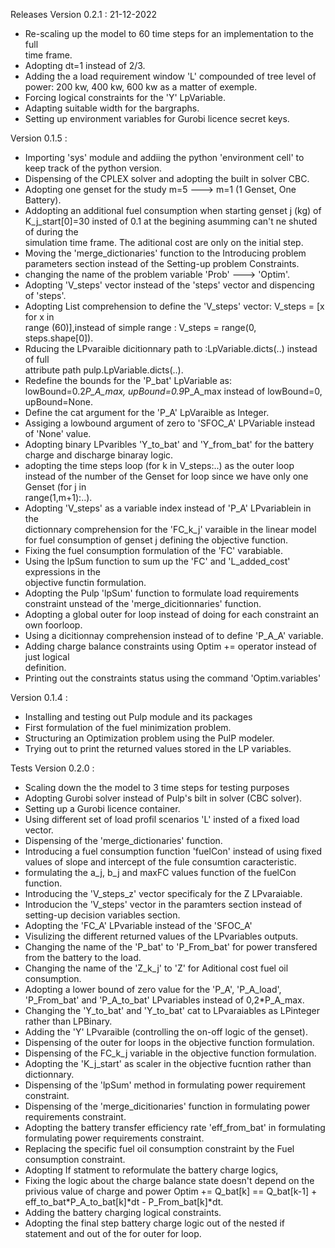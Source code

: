 Releases
  Version 0.2.1 : 21-12-2022
   

   * Re-scaling up the model to 60 time steps for an implementation to the full  
     time frame. 
   * Adopting dt=1 instead of 2/3.
   * Adding the a load requirement window 'L' compounded of tree level of power: 200 kw, 
     400 kw, 600 kw as a matter of exemple.
   * Forcing logical constraints for the 'Y' LpVariable. 
   * Adapting suitable width for the bargraphs.
   * Setting up environment variables for Gurobi licence secret keys.
   
  Version 0.1.5 :
 

   * Importing 'sys' module and addiing the python 'environment cell' to keep track of the 
     python version. 
   * Dispensing of the CPLEX solver and adopting the built in solver CBC. 
   * Adopting one genset for the study m=5 ---> m=1 (1 Genset, One Battery). 
   * Addopting an additional fuel consumption when starting genset j (kg) of 
     K_j_start[0]=30 insted of 0.1 at the begining asumming can't ne shuted of during the  
     simulation time frame. The aditional cost are only on the initial step.
   * Moving the 'merge_dictionaries' function to the Introducing problem parameters section 
     instead of the Setting-up problem Constraints.
   * changing the name of the problem variable 'Prob' ---> 'Optim'. 
   * Adopting 'V_steps' vector instead of the 'steps' vector and dispencing of 'steps'.
   * Adopting List comprehension to define the 'V_steps' vector: V_steps = [x for x in  
     range (60)],instead of simple range : V_steps =  range(0, steps.shape[0]).
   * Rducing the LPvaraible dicitionnary path to :LpVariable.dicts(..) instead of full  
     attribute path pulp.LpVariable.dicts(..). 
   * Redefine the bounds for the 'P_bat' LpVariable as: lowBound=0.2*P_A_max, 
     upBound=0.9*P_A_max instead of lowBound=0, upBound=None.
   * Define the cat argument for the 'P_A' LpVaraible as Integer. 
   * Assiging a lowbound argument of zero to 'SFOC_A' LPVariable instead of 'None' value. 
   * Adopting binary LPvaribles 'Y_to_bat' and 'Y_from_bat' for the battery charge and discharge 
     binaray logic.
   * adopting the time steps loop (for k in V_steps:..) as the outer loop instead of the 
     number of the Genset for loop since we have only one Genset (for j in              
     range(1,m+1):..). 
   * Adopting 'V_steps' as a variable index instead of 'P_A' LPvariablein in the  
     dictionnary comprehension for the 'FC_k_j' varaible in the linear model for fuel 
     consumption of genset j defining the objective function.
   * Fixing the fuel consumption formulation of the 'FC' varabiable.
   * Using the lpSum function to sum up the 'FC' and 'L_added_cost' expressions in the   
     objective functin formulation. 
   * Adopting the Pulp 'lpSum' function to formulate load requirements constraint unstead 
     of the 'merge_dicitionnaries' function. 
   * Adopting a global outer for loop instead of doing for each constraint an own foorloop. 
   * Using a dicitionnay comprehension instead of to define 'P_A_A' variable.
   * Adding charge balance constraints using Optim += operator instead of just logical   
     definition.
   * Printing out the constraints status using the command 'Optim.variables'
      
  Version 0.1.4 : 


   * Installing and testing out Pulp module and its packages
   * First formulation of the fuel minimization problem.
   * Structuring an Optimization problem using the PulP modeler. 
   * Trying out to print the returned values stored in the LP variables. 
   

Tests
  Version 0.2.0 :
   
   * Scaling down the the model to 3 time steps for testing purposes
   * Adopting Gurobi solver instead of Pulp's bilt in solver (CBC solver). 
   * Setting up a Gurobi licence container. 
   * Using different set of load profil scenarios 'L' insted of a fixed load vector. 
   * Dispensing of the 'merge_dictionaries' function. 
   * Introducing a fuel consumption function 'fuelCon' instead of using fixed values of 
     slope and intercept of the fule consumtion caracteristic.
   * formulating the a_j, b_j and maxFC values function of the fuelCon function.
   * Introducing the 'V_steps_z' vector specificaly for the Z LPvaraiable.
   * Introducion the 'V_steps' vector in the paramters section instead of setting-up 
     decision variables section.
   * Adopting the 'FC_A' LPvariable instead of the 'SFOC_A'
   * Visulizing the different returned values of the LPvariables outputs. 
   * Changing the name of the 'P_bat' to 'P_From_bat' for power transfered from the battery 
     to the load.
   * Changing the name of the 'Z_k_j' to 'Z' for Aditional cost fuel oil consumption. 
   * Adopting a lower bound of zero value for the 'P_A', 'P_A_load', 'P_From_bat' and 
     'P_A_to_bat' LPvariables instead of 0,2*P_A_max. 
   * Changing the 'Y_to_bat' and 'Y_to_bat' cat to LPvaraiables as LPinteger rather than 
     LPBinary. 
   * Adding the 'Y' LPvaraible (controlling the on-off logic of the genset).  
   * Dispensing of the outer for loops in the objective function formulation.
   * Dispensing of the FC_k_j variable in the objective function formulation. 
   * Adopting the 'K_j_start' as scaler in the objective fucntion rather than dictionnary. 
   * Dispensing of the 'lpSum' method in formulating power requirement constraint.
   * Dispensing of the 'merge_dicitionaries' function in formulating power requirements 
     constraint. 
   * Adopting the battery transfer efficiency rate 'eff_from_bat' in formulating   
     formulating 
     power requirements constraint.
   * Replacing the specific fuel oil consumption constraint by the Fuel consumption 
     constraint. 
   * Adopting If statment to reformulate the battery charge logics, 
   * Fixing the logic about the charge balance state doesn't depend on the privious 
     value of charge and power Optim += Q_bat[k] == Q_bat[k-1] + 
     eff_to_bat*P_A_to_bat[k]*dt - P_From_bat[k]*dt. 
   * Adding the battery charging logical constraints. 
   * Adopting the final step battery charge logic out of the nested if statement and out of 
     the for outer for loop. 
   
   
   
